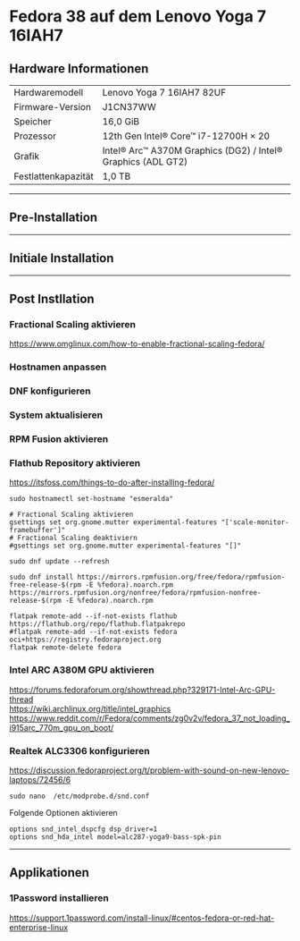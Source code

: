 # Fedora 38 auf dem Lenovo Yoga 7 16IAH7

## Hardware Informationen

|   |   |
|---|---|
Hardwaremodell      |  Lenovo Yoga 7 16IAH7 82UF  
Firmware-Version    | J1CN37WW  
Speicher            | 16,0 GiB
Prozessor           | 12th Gen Intel® Core™ i7-12700H × 20
Grafik              |  Intel® Arc™ A370M Graphics (DG2) / Intel® Graphics (ADL GT2)
Festlattenkapazität | 1,0 TB

---

## Pre-Installation

---

## Initiale Installation

---

## Post Instllation

### Fractional Scaling aktivieren

https://www.omglinux.com/how-to-enable-fractional-scaling-fedora/

### Hostnamen anpassen
### DNF konfigurieren
### System aktualisieren
### RPM Fusion aktivieren
### Flathub Repository aktivieren

https://itsfoss.com/things-to-do-after-installing-fedora/  


`sudo hostnamectl set-hostname "esmeralda"`  

```
# Fractional Scaling aktivieren
gsettings set org.gnome.mutter experimental-features "['scale-monitor-framebuffer']"
# Fractional Scaling deaktiviern
#gsettings set org.gnome.mutter experimental-features "[]"
```

`sudo dnf update --refresh`  

`sudo dnf install https://mirrors.rpmfusion.org/free/fedora/rpmfusion-free-release-$(rpm -E %fedora).noarch.rpm https://mirrors.rpmfusion.org/nonfree/fedora/rpmfusion-nonfree-release-$(rpm -E %fedora).noarch.rpm`  

```
flatpak remote-add --if-not-exists flathub https://flathub.org/repo/flathub.flatpakrepo
#flatpak remote-add --if-not-exists fedora oci+https://registry.fedoraproject.org
flatpak remote-delete fedora
```

### Intel ARC A380M GPU aktivieren

https://forums.fedoraforum.org/showthread.php?329171-Intel-Arc-GPU-thread  
https://wiki.archlinux.org/title/intel_graphics  
https://www.reddit.com/r/Fedora/comments/zg0v2v/fedora_37_not_loading_i915arc_770m_gpu_on_boot/  

### Realtek ALC3306 konfigurieren

https://discussion.fedoraproject.org/t/problem-with-sound-on-new-lenovo-laptops/72456/6

```
sudo nano  /etc/modprobe.d/snd.conf

```
Folgende Optionen aktivieren
```
options snd_intel_dspcfg dsp_driver=1
options snd_hda_intel model=alc287-yoga9-bass-spk-pin
```

---

## Applikationen

### 1Password installieren

https://support.1password.com/install-linux/#centos-fedora-or-red-hat-enterprise-linux

